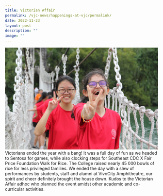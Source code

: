 ```yaml
---
title: Victorian Affair
permalink: /vjc-news/happenings-at-vjc/permalink/
date: 2022-11-23
layout: post
description: ""
image: ""
---
```

![](/images/Happening%20at%20VJC/2022%2033%20Victorian%20Affair2.jpg)
Victorians ended the year with a bang! It was a full day of fun as we headed to Sentosa for games, while also clocking steps for Southeast CDC X Fair Price Foundation Walk for Rice. The College raised nearly 45 000 bowls of rice for less privileged families. We ended the day with a slew of performances by students, staff and alumni at VivoCity Amphitheatre, our spirit and cheer definitely brought the house down. Kudos to the Victorian Affair adhoc who planned the event amidst other academic and co-curricular activities.